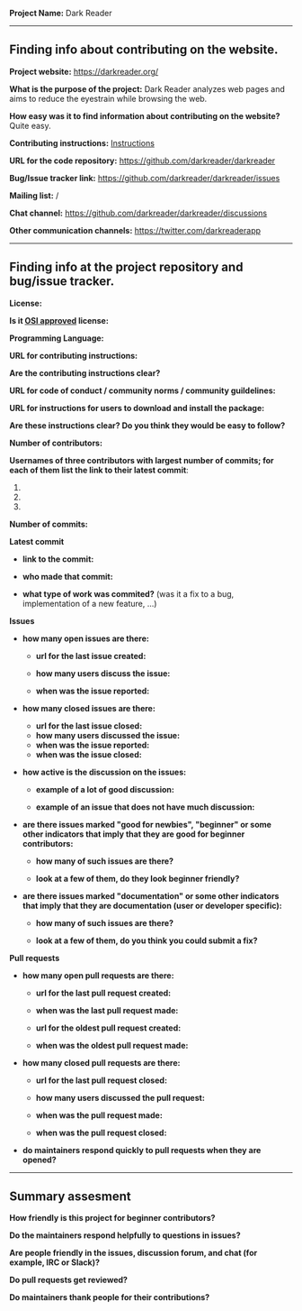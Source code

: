 __Project Name:__  Dark Reader


---

## Finding info about contributing on the website.

__Project website:__ https://darkreader.org/


__What is the purpose of the project:__ Dark Reader analyzes web pages and aims to reduce the eyestrain while browsing the web. 


__How easy was it to find information about contributing on the website?__ Quite easy.


__Contributing instructions:__ [Instructions](https://github.com/darkreader/darkreader/blob/master/CONTRIBUTING.md)

__URL for the code repository:__ https://github.com/darkreader/darkreader

__Bug/Issue tracker link:__ https://github.com/darkreader/darkreader/issues

__Mailing list:__ /

__Chat channel:__ https://github.com/darkreader/darkreader/discussions

__Other communication channels:__ https://twitter.com/darkreaderapp


---

## Finding info at the project repository and bug/issue tracker.

__License:__

__Is it [OSI approved](https://opensource.org/licenses/alphabetical) license:__

__Programming Language:__

__URL for contributing instructions:__ 

__Are the contributing instructions clear?__ 


__URL for code of conduct / community norms / community guildelines:__

__URL for instructions for users to download and install the package:__


__Are these instructions clear? Do you think they would be easy to follow?__


__Number of contributors:__


__Usernames of three contributors with largest number of commits; for
each of them list the link to their latest commit__:

1.
2.
3.


__Number of commits:__

__Latest commit__

- __link to the commit:__

- __who made that commit:__

- __what type of work was commited?__ (was it a fix to a bug, implementation of a new feature, ...)


__Issues__

- __how many open issues are there:__

    - __url for the last issue created:__

    - __how many users discuss the issue:__

    - __when was the issue reported:__


- __how many closed issues are there:__
    - __url for the last issue closed:__
    - __how many users discussed the issue:__
    - __when was the issue reported:__
    - __when was the issue closed:__

- __how active is the discussion on the issues:__ 

    - __example of a lot of good discussion:__ 

    - __example of an issue that does not have much discussion:__



- __are there issues marked "good for newbies", "beginner" or some other indicators that imply that they are good for beginner contributors:__

    - __how many of such issues are there?__

    - __look at a few of them, do they look beginner friendly?__ 



- __are there issues marked "documentation" or some other indicators that imply that they are documentation (user or developer specific):__

    - __how many of such issues are there?__

    - __look at a few of them, do you think you could submit a fix?__ 



__Pull requests__

- __how many open pull requests are there:__

    - __url for the last pull request created:__

    - __when was the last pull request made:__

    - __url for the oldest pull request created:__

    - __when was the oldest pull request made:__

- __how many closed pull requests are there:__

    - __url for the last pull request closed:__

    - __how many users discussed the pull request:__

    - __when was the pull request made:__

    - __when was the pull request closed:__


- __do maintainers respond quickly to pull requests when they are opened?__ 





---


## Summary assesment
__How friendly is this project for beginner contributors?__


__Do the maintainers respond helpfully to questions in issues?__


__Are people friendly in the issues, discussion forum, and chat (for example, IRC or Slack)?__



__Do pull requests get reviewed?__



__Do maintainers thank people for their contributions?__
